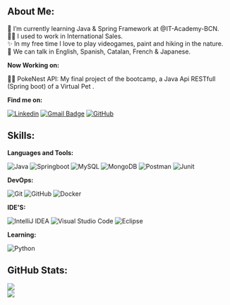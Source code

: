 ## About Me:

🌱 I’m currently learning Java & Spring Framework at @IT-Academy-BCN.<br>
👩‍💼 I used to work in International Sales.<br>
✨ In my free time I love to play videogames, paint and hiking in the nature.<br>
💬 We can talk in English, Spanish, Catalan, French & Japanese.<br>

**Now Working on:**

👩‍🔧 PokeNest API: My final project of the bootcamp, a Java Api RESTfull (Spring boot) of a Virtual Pet .

**Find me on:**

[![Linkedin](https://img.shields.io/badge/-Linkedin-blue?style=flat&logo=Linkedin&logoColor=white&link=https://https://www.linkedin.com/in/ainoa-aran/)](https://www.linkedin.com/in/ainoa-aran/)
[![Gmail Badge](https://img.shields.io/badge/-Gmail-c71610?style=flat&logo=Gmail&logoColor=white&link=mailto:ainoa.aam@gmail.com)](mailto:ainoa.aam@gmail.com)
[![GitHub](https://img.shields.io/badge/Follow-fafcff.svg?style=flat&logo=github&logoColor=black)](https://github.com/Ainoaran)


## Skills:

**Languages and Tools:**

![Java](https://img.shields.io/badge/Java-%23ED8B00.svg?style=flat&logo=openjdk&logoColor=white)
![Springboot](https://img.shields.io/badge/SpringBoot-6DB33F?style=flat-square&logo=Spring&logoColor=white)
![MySQL](https://img.shields.io/badge/MySQL-4479A1.svg?style=flat&logo=mysql&logoColor=white) 
![MongoDB](https://img.shields.io/badge/MongoDB-%234ea94b.svg?style=flat&logo=mongodb&logoColor=white) 
![Postman](https://img.shields.io/badge/-Postman-FF6C37?style=flat&logo=postman&logoColor=white)
![Junit](https://img.shields.io/badge/-JUnit-red?style=flat&logo=junit5&logoColor=white)

**DevOps:**

![Git](https://img.shields.io/badge/Git-%23F05033.svg?style=flat&logo=git&logoColor=white) 
![GitHub](https://img.shields.io/badge/Github-%23121011.svg?style=flat&logo=github&logoColor=white)
![Docker](https://img.shields.io/badge/Docker-blue?style=flat&logo=docker&logoColor=white)

**IDE'S:**

![IntelliJ IDEA](https://img.shields.io/badge/-IntelliJ%20IDEA-000000?style=flat&logo=intellij-idea&logoColor=white)
![Visual Studio Code](https://img.shields.io/badge/-Visual%20Studio%20Code-0380fc?style=flat&logo=visual-studio-code&logoColor=007ACC)
![Eclipse](https://img.shields.io/badge/-Eclipse-044382?style=flat&logo=eclipse-ide&logoColor=orange)

**Learning:**

![Python](https://img.shields.io/badge/Python-3670A0?style=flat&logo=python&logoColor=ffdd54)

## GitHub Stats:

![](https://github-readme-stats.vercel.app/api?username=ariamdev&theme=tokyonight&hide_border=false&include_all_commits=false&count_private=false)<br/>
![](https://github-readme-streak-stats.herokuapp.com/?user=ariamdev&theme=tokyonight&hide_border=false)<br/>
